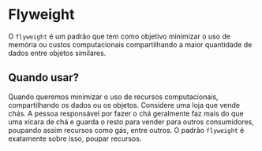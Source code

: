 
# Flyweight

O `flyweight` é um padrão que tem como objetivo minimizar o uso de memória ou custos computacionais compartilhando a maior quantidade de dados entre objetos similares.

## Quando usar?

Quando queremos minimizar o uso de recursos computacionais, compartilhando os dados ou os objetos.
Considere uma loja que vende chás. A pessoa responsável por fazer o chá geralmente faz mais do que uma xícara de chá e guarda o resto para vender para outros consumidores, poupando assim recursos como gás, entre outros. O padrão `flyweight` é exatamente sobre isso, poupar recursos.
